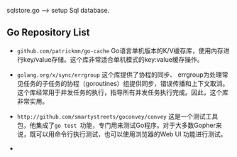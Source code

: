 
sqlstore.go  --> setup Sql database.

## Go Repository List

- `github.com/patrickmn/go-cache` Go语言单机版本的K/V缓存库，使用内存进行key/value存储。这个库非常适合单机模式的key:value缓存操作。

- `golang.org/x/sync/errgroup` 这个库提供了协程的同步、
errgroup为处理常见任务的子任务的协程（goroutines）组提供同步，错误传播和上下文取消。这个库经常用于并发任务的执行，指导所有并发任务执行完成。因此，这个库非常实用。

- `http://github.com/smartystreets/goconvey/convey` 这是一个测试工具包，他集成了`go test `功能，专门用来测试Go程序。对于大多数Gopher来说，既可以用命令行执行测试，也可以使用浏览器的Web UI 功能进行测试。

- 